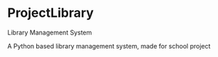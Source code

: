 # ProjectLibrary
Library Management System

A Python based library management system, made for school project
